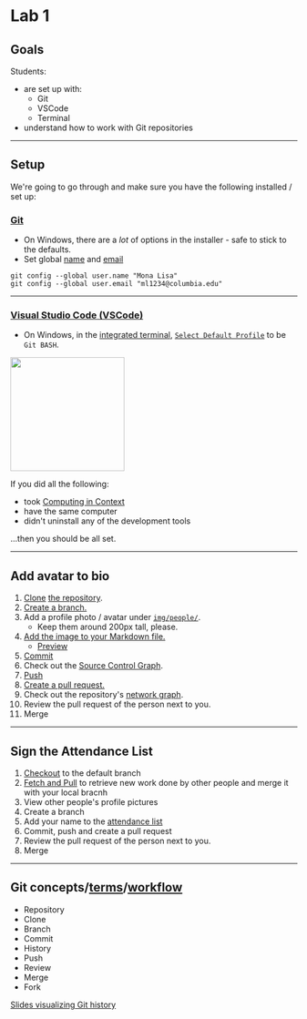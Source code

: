 # Lab 1

## Goals

Students:

- are set up with:
  - Git
  - VSCode
  - Terminal
- understand how to work with Git repositories

---

## Setup

We're going to go through and make sure you have the following installed / set up:

### [Git](https://git-scm.com/downloads)

- On Windows, there are a _lot_ of options in the installer - safe to stick to the defaults.
- Set global [name](https://docs.github.com/en/get-started/getting-started-with-git/setting-your-username-in-git) and [email](https://docs.github.com/en/account-and-profile/setting-up-and-managing-your-personal-account-on-github/managing-email-preferences/setting-your-commit-email-address#setting-your-commit-email-address-in-git)

```
git config --global user.name "Mona Lisa"
git config --global user.email "ml1234@columbia.edu"
```

---

### [Visual Studio Code (VSCode)](https://code.visualstudio.com/)

- On Windows, in the [integrated terminal](https://code.visualstudio.com/docs/terminal/getting-started), [`Select Default Profile`](https://code.visualstudio.com/docs/terminal/profiles) to be `Git BASH`.

<img src="https://code.visualstudio.com/assets/docs/terminal/basics/terminal-dropdown.png" width="200" height="200" />

If you did all the following:

- took [Computing in Context](https://computing-in-context.afeld.me/)
- have the same computer
- didn't uninstall any of the development tools

…then you should be all set.

---

## Add avatar to bio

1. [Clone](https://code.visualstudio.com/docs/sourcecontrol/intro-to-git#_clone-a-repository-locally) [the repository](https://github.com/advanced-computing/course-materials).
1. [Create a branch.](https://code.visualstudio.com/docs/sourcecontrol/overview#_branches-and-tags)
1. Add a profile photo / avatar under [`img/people/`](../img/people/).
   - Keep them around 200px tall, please.
1. [Add the image to your Markdown file.](https://www.markdownguide.org/basic-syntax/#images-1)
   - [Preview](https://code.visualstudio.com/docs/languages/markdown#_markdown-preview)
1. [Commit](https://code.visualstudio.com/docs/sourcecontrol/overview#_commit)
1. Check out the [Source Control Graph](https://code.visualstudio.com/docs/sourcecontrol/overview#_source-control-graph).
1. [Push](https://code.visualstudio.com/docs/sourcecontrol/overview#_remotes)
1. [Create a pull request.](https://docs.github.com/en/pull-requests/collaborating-with-pull-requests/proposing-changes-to-your-work-with-pull-requests/creating-a-pull-request)
1. Check out the repository's [network graph](https://github.com/advanced-computing/course-materials/network).
1. Review the pull request of the person next to you.
1. Merge

---

## Sign the Attendance List

1. [Checkout](https://code.visualstudio.com/docs/sourcecontrol/overview#_branches-and-tags) to the default branch
1. [Fetch and Pull](https://code.visualstudio.com/docs/sourcecontrol/overview#_source-control-graph) to retrieve new work done by other people and merge it with your local bracnh
1. View other people's profile pictures
1. Create a branch
1. Add your name to the [attendance list](attendance_example_lab_01.md)
1. Commit, push and create a pull request
1. Review the pull request of the person next to you.
1. Merge

---

## Git concepts/[terms](https://docs.github.com/en/get-started/learning-about-github/github-glossary)/[workflow](https://docs.github.com/en/get-started/using-github/github-flow)

- Repository
- Clone
- Branch
- Commit
- History
- Push
- Review
- Merge
- Fork

[Slides visualizing Git history](https://speakerdeck.com/aidanfeldman/git-graphically)
